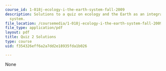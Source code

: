 ```yaml
---
course_id: 1-018j-ecology-i-the-earth-system-fall-2009
description: Solutions to a quiz on ecology and the Earth as an integrated dynamic
  system.
file_location: /coursemedia/1-018j-ecology-i-the-earth-system-fall-2009/f354326eff6a2a7dd2e18935fda1b026_MIT1_018JF09_study_sol_2.pdf
file_type: application/pdf
layout: pdf
title: Quiz 2 Solutions
type: course
uid: f354326eff6a2a7dd2e18935fda1b026

---
```

None